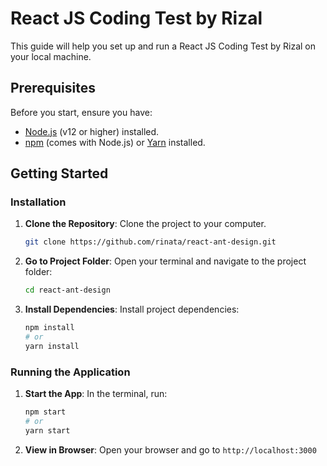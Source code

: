 # React JS Coding Test by Rizal

This guide will help you set up and run a React JS Coding Test by Rizal on your local machine.

## Prerequisites

Before you start, ensure you have:

- [Node.js](https://nodejs.org/) (v12 or higher) installed.
- [npm](https://www.npmjs.com/) (comes with Node.js) or [Yarn](https://yarnpkg.com/) installed.

## Getting Started

### Installation

1. **Clone the Repository**: Clone the project to your computer.

    ```sh
    git clone https://github.com/rinata/react-ant-design.git
    ```

2. **Go to Project Folder**: Open your terminal and navigate to the project folder:

    ```sh
    cd react-ant-design
    ```

3. **Install Dependencies**: Install project dependencies:

    ```sh
    npm install
    # or
    yarn install
    ```

### Running the Application

1. **Start the App**: In the terminal, run:

    ```sh
    npm start
    # or
    yarn start
    ```

2. **View in Browser**: Open your browser and go to `http://localhost:3000`